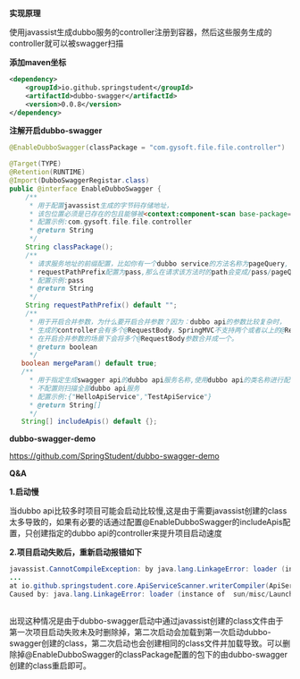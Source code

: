 **实现原理**

使用javassist生成dubbo服务的controller注册到容器，然后这些服务生成的controller就可以被swagger扫描

**添加maven坐标**

```xml
<dependency>
    <groupId>io.github.springstudent</groupId>
    <artifactId>dubbo-swagger</artifactId>
    <version>0.0.8</version>
</dependency>    
```

**注解开启dubbo-swagger**

```java
@EnableDubboSwagger(classPackage = "com.gysoft.file.file.controller")
```

```java
@Target(TYPE)
@Retention(RUNTIME)
@Import(DubboSwaggerRegistar.class)
public @interface EnableDubboSwagger {
    /**
     * 用于配置javassist生成的字节码存储地址，
     * 该包位置必须是已存在的包且能够被<context:component-scan base-package="xxx"/>扫描到
     * 配置示例:com.gysoft.file.file.controller
     * @return String
     */
    String classPackage();
    /**
     * 请求服务地址的前缀配置，比如你有一个dubbo service的方法名称为pageQuery,
     * requestPathPrefix配置为pass,那么在请求该方法时的path会变成/pass/pageQuery
     * 配置示例:pass
     * @return String
     */
    String requestPathPrefix() default "";
    /**
     * 用于开启合并参数，为什么要开启合并参数？因为：dubbo api的参数比较复杂时，
     * 生成的controller会有多个@RequestBody，SpringMVC不支持两个或者以上的@RequestBody传参，
     * 在开启合并参数的场景下会将多个@RequestBody参数合并成一个。
     * @return boolean
     */
   boolean mergeParam() default true;
   /**
     * 用于指定生成swagger api的dubbo api服务名称,使用dubbo api的类名称进行配置，
     * 不配置则扫描全部dubbo api服务
     * 配置示例:{"HelloApiService","TestApiService"}
     * @return String[]
     */
   String[] includeApis() default {}; 
```

**dubbo-swagger-demo**

https://github.com/SpringStudent/dubbo-swagger-demo

**Q&A**

**1.启动慢**

当dubbo api比较多时项目可能会启动比较慢,这是由于需要javassist创建的class太多导致的，如果有必要的话通过配置@EnableDubboSwagger的includeApis配置，只创建指定的dubbo api的controller来提升项目启动速度

**2.项目启动失败后，重新启动报错如下**

```java
javassist.CannotCompileException: by java.lang.LinkageError: loader (instance of  sun/misc/Launcher$AppClassLoader): attempted  duplicate class definition for name: "io/github/springstudent/web/HelloApiService$DubboController"
...
at io.github.springstudent.core.ApiServiceScanner.writerCompiler(ApiServiceScanner.java:274)...	 
Caused by: java.lang.LinkageError: loader (instance of  sun/misc/Launcher$AppClassLoader): attempted  duplicate class definition for name: "io/github/springstudent/web/HelloApiService$DubboController"
    
```

出现这种情况是由于dubbo-swagger启动中通过javassist创建的class文件由于第一次项目启动失败未及时删除掉，第二次启动会加载到第一次启动dubbo-swagger创建的class，第二次启动也会创建相同的class文件并加载导致。可以删除掉@EnableDubboSwagger的classPackage配置的包下的由dubbo-swagger创建的class重启即可。